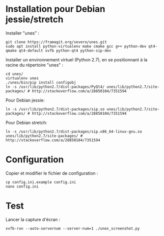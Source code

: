 # Installation pour Debian jessie/stretch

Installer "unes" :

```
git clone https://framagit.org/severo/unes.git
sudo apt install python-virtualenv make cmake gcc g++ python-dev qt4-qmake qt4-default xvfb python-qt4 python-sip-dev
```

Installer un environnement virtuel (Python 2.7), en se positionnant à la racine du répertoire "unes" :

```
cd unes/
virtualenv unes
./unes/bin/pip install configobj
ln -s /usr/lib/python2.7/dist-packages/PyQt4/ unes/lib/python2.7/site-packages/ # http://stackoverflow.com/a/28850104/7351594
```

Pour Debian jessie:

```
ln -s /usr/lib/python2.7/dist-packages/sip.so unes/lib/python2.7/site-packages/ # http://stackoverflow.com/a/28850104/7351594
```

Pour Debian stretch:

```
ln -s /usr/lib/python2.7/dist-packages/sip.x86_64-linux-gnu.so unes/lib/python2.7/site-packages/ # http://stackoverflow.com/a/28850104/7351594
```

# Configuration

Copier et modifier le fichier de configuration :

```
cp config.ini.example config.ini
nano config.ini
```

# Test

Lancer la capture d'écran :

```
xvfb-run --auto-servernum --server-num=1 ./unes_screenshot.py
```
